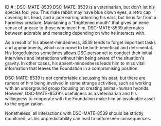 ID # : DSC-MATE-8539
DSC-MATE-8539 is a veterinarian, but don't let his species fool you. This male rabbit may have blue clown eyes, a retro cap covering his head, and a jade earring adorning his ears, but he is far from a harmless creature. Maintaining a "frightened mouth" that gives an eerie sense of unease to those who meet him, DSC-MATE-8539 alternates between adorable and menacing depending on who he interacts with.

As a result of his absent-mindedness, 8539 tends to forget important tasks and appointments, which can prove to be both beneficial and detrimental. His forgetfulness sometimes allows DSC personnel to conduct their initial interviews and interactions without him being aware of the situation's gravity. In other cases, his absent-mindedness leads him to miss vital information that leaves the Foundation in a compromising position.

DSC-MATE-8539 is not comfortable discussing his past, but there are rumors of him being involved in some strange activities, such as working with an underground group focusing on creating animal-human hybrids. However, DSC-MATE-8539's usefulness as a veterinarian and his willingness to cooperate with the Foundation make him an invaluable asset to the organization.

Nonetheless, all interactions with DSC-MATE-8539 should be strictly monitored, as his unpredictability can lead to unforeseen consequences.